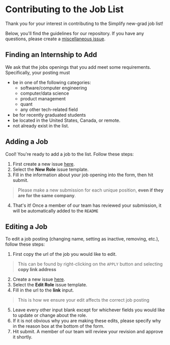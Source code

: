 # Contributing to the Job List
Thank you for your interest in contributing to the Simplify new-grad job list!

Below, you'll find the guidelines for our repository. If you have any questions, please create a [miscellaneous issue](https://github.com/SimplifyJobs/New-Grad-Positions/issues/new/choose).

## Finding an Internship to Add
We ask that the jobs openings that you add meet some requirements. Specifically, your posting must
- be in one of the following categories:
    - software/computer engineering
    - computer/data science
    - product management
    - quant
    - any other tech-related field
- be for recently graduated students
- be located in the United States, Canada, or remote.
- not already exist in the list.

## Adding a Job
Cool! You're ready to add a job to the list. Follow these steps:

1) First create a new issue [here](https://github.com/SimplifyJobs/New-Grad-Positions/issues/new/choose).
2) Select the **New Role** issue template.
3) Fill in the information about your job opening into the form, then hit submit.
> Please make a new submission for each unique position, **even if they are for the same company**.
4) That's it! Once a member of our team has reviewed your submission, it will be automatically added to the `README`

## Editing a Job
To edit a job posting (changing name, setting as inactive, removing, etc.), follow these steps:
1) First copy the url of the job you would like to edit.
> This can be found by right-clicking on the `APPLY` button and selecting **copy link address**
2) Create a new issue [here](https://github.com/SimplifyJobs/New-Grad-Positions/issues/new/choose).
3) Select the **Edit Role** issue template.
4) Fill in the url to the **link** input.
> This is how we ensure your edit affects the correct job posting
5) Leave every other input blank except for whichever fields you would like to update or change about the role.
6) If it is not obvious why you are making these edits, please specify why in the reason box at the bottom of the form.
7) Hit submit. A member of our team will review your revision and approve it shortly.
